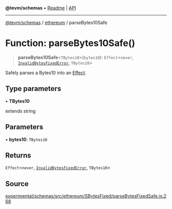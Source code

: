 **@tevm/schemas** • [Readme](../../README.md) \| [API](../../modules.md)

***

[@tevm/schemas](../../README.md) / [ethereum](../README.md) / parseBytes10Safe

# Function: parseBytes10Safe()

> **parseBytes10Safe**\<`TBytes10`\>(`bytes10`): `Effect`\<`never`, [`InvalidBytesFixedError`](../classes/InvalidBytesFixedError.md), `TBytes10`\>

Safely parses a Bytes10 into an [Effect](https://www.effect.website/docs/essentials/effect-type).

## Type parameters

• **TBytes10**

extends string

## Parameters

• **bytes10**: `TBytes10`

## Returns

`Effect`\<`never`, [`InvalidBytesFixedError`](../classes/InvalidBytesFixedError.md), `TBytes10`\>

## Source

[experimental/schemas/src/ethereum/SBytesFixed/parseBytesFixedSafe.js:268](https://github.com/evmts/tevm-monorepo/blob/main/experimental/schemas/src/ethereum/SBytesFixed/parseBytesFixedSafe.js#L268)
